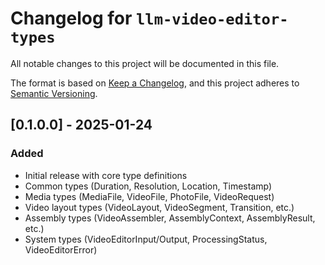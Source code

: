 # Changelog for `llm-video-editor-types`

All notable changes to this project will be documented in this file.

The format is based on [Keep a Changelog](https://keepachangelog.com/en/1.0.0/),
and this project adheres to [Semantic Versioning](https://semver.org/spec/v2.0.0.html).

## [0.1.0.0] - 2025-01-24

### Added
- Initial release with core type definitions
- Common types (Duration, Resolution, Location, Timestamp)
- Media types (MediaFile, VideoFile, PhotoFile, VideoRequest)
- Video layout types (VideoLayout, VideoSegment, Transition, etc.)
- Assembly types (VideoAssembler, AssemblyContext, AssemblyResult, etc.)
- System types (VideoEditorInput/Output, ProcessingStatus, VideoEditorError)